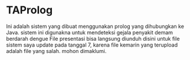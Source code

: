 # TAProlog
Ini adalah sistem yang dibuat menggunakan prolog yang dihubungkan ke Java.
sistem ini digunakna untuk mendeteksi gejala penyakit demam berdarah dengue
File presentasi bisa langsung diunduh disini
untuk file sistem saya update pada tanggal 7, karena file kemarin yang terupload adalah file yang salah. mohon dimaklumi.

